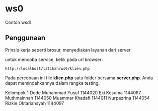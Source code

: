 # ws0
Contoh wsdl

## Penggunaan
Prinsip kerja seperti brosur, menyediakan layanan dari server

untuk mencoba service, ketik pada url browser:

`http://localhost/latihan/ws0/klien.php`

Pada percobaan ini file **klien.php** satu folder bersama **server.php**. Anda dapat memindahkannya dalam rangka testing.

Kelompok 1
Dede Muhammad Yusuf 1144020
Eki Kesuma 1144087
Muthmainnah 1144050
Muammar Khadafi 1144011
Nurpazrina 1144054
Rizkie Oktariansyah 1144097